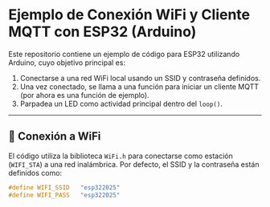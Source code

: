 # Ejemplo de Conexión WiFi y Cliente MQTT con ESP32 (Arduino)

Este repositorio contiene un ejemplo de código para ESP32 utilizando Arduino, cuyo objetivo principal es:

1. Conectarse a una red WiFi local usando un SSID y contraseña definidos.
2. Una vez conectado, se llama a una función para iniciar un cliente MQTT (por ahora es una función de ejemplo).
3. Parpadea un LED como actividad principal dentro del `loop()`.

---

## 📡 Conexión a WiFi

El código utiliza la biblioteca `WiFi.h` para conectarse como estación (`WIFI_STA`) a una red inalámbrica. Por defecto, el SSID y la contraseña están definidos como:

```cpp
#define WIFI_SSID   "esp322025"
#define WIFI_PASS   "esp322025"
